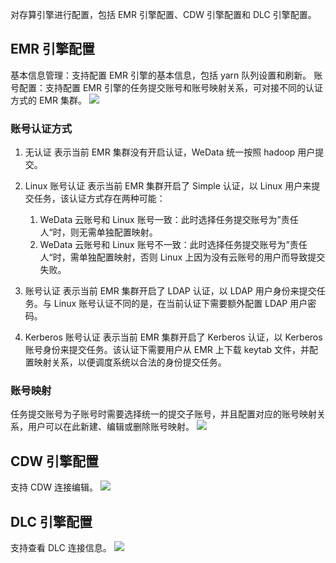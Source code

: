 对存算引擎进行配置，包括 EMR 引擎配置、CDW 引擎配置和 DLC 引擎配置。

## EMR 引擎配置
基本信息管理：支持配置 EMR 引擎的基本信息，包括 yarn 队列设置和刷新。
账号配置：支持配置 EMR 引擎的任务提交账号和账号映射关系，可对接不同的认证方式的 EMR 集群。
![](https://qcloudimg.tencent-cloud.cn/raw/0df0af03b49f61e10526548841953ac3.png)

### 账号认证方式
1. 无认证
表示当前 EMR 集群没有开启认证，WeData 统一按照 hadoop 用户提交。

2. Linux 账号认证
表示当前 EMR 集群开启了 Simple 认证，以 Linux 用户来提交任务，该认证方式存在两种可能：
	1. WeData 云账号和 Linux 账号一致：此时选择任务提交账号为”责任人“时，则无需单独配置映射。
	2. WeData 云账号和 Linux 账号不一致：此时选择任务提交账号为”责任人“时，需单独配置映射，否则 Linux 上因为没有云账号的用户而导致提交失败。

3. 账号认证
表示当前 EMR 集群开启了 LDAP 认证，以 LDAP 用户身份来提交任务。与 Linux 账号认证不同的是，在当前认证下需要额外配置 LDAP 用户密码。

4. Kerberos 账号认证
表示当前 EMR 集群开启了 Kerberos 认证，以 Kerberos 账号身份来提交任务。该认证下需要用户从 EMR 上下载 keytab 文件，并配置映射关系，以便调度系统以合法的身份提交任务。

### 账号映射
任务提交账号为子账号时需要选择统一的提交子账号，并且配置对应的账号映射关系，用户可以在此新建、编辑或删除账号映射。
![](https://qcloudimg.tencent-cloud.cn/raw/47a5ee552bb9261c5a42311f9eee11e4.png)

## CDW 引擎配置
支持 CDW 连接编辑。
![](https://qcloudimg.tencent-cloud.cn/raw/7a09ffb8e7427a00c4e1b64da086bfea.png)

## DLC 引擎配置
支持查看 DLC 连接信息。
![](https://qcloudimg.tencent-cloud.cn/raw/e4d21ec0c4115e5f2dc32bc778dc1097.png)
